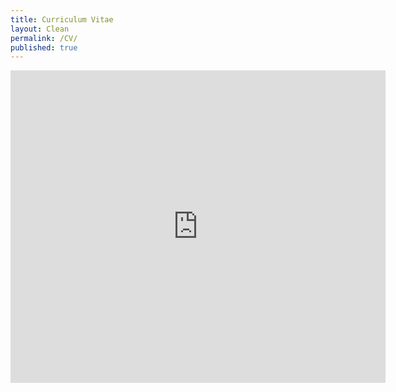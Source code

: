 ```yaml
---
title: Curriculum Vitae
layout: Clean
permalink: /CV/
published: true
---
```


<embed src="https://meganstumpf.github.io/assets/cv.pdf" type="application/pdf" width="600px" height="500px" />
